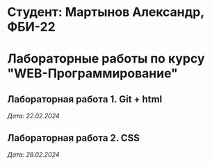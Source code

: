 # Студент: Мартынов Александр, ФБИ-22

# Лабораторные работы по курсу "WEB-Программирование"

## Лабораторная работа 1. Git + html

*Дата: 22.02.2024*

## Лабораторная работа 2. CSS

*Дата: 28.02.2024*
